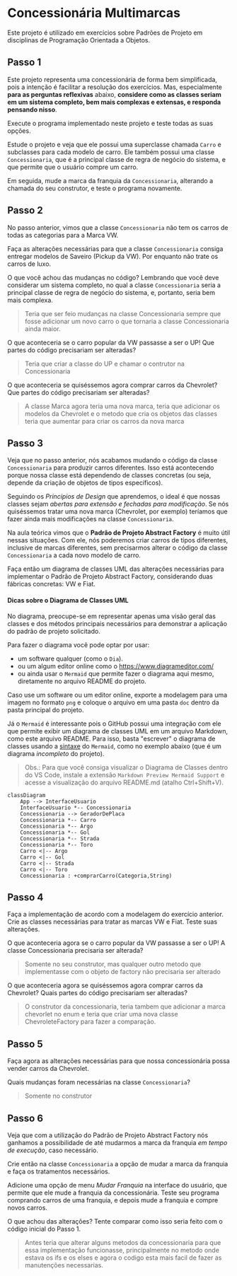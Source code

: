 # Concessionária Multimarcas

Este projeto é utilizado em exercícios sobre Padrões de Projeto em disciplinas de Programação Orientada a Objetos.

## Passo 1

Este projeto representa uma concessionária de forma bem simplificada, pois a intenção é facilitar a resolução dos exercícios.
Mas, especialmente **para as perguntas reflexivas** abaixo, **considere como as classes seriam em um sistema completo, bem mais complexas e extensas, e responda pensando nisso**.

Execute o programa implementado neste projeto e teste todas as suas opções.

Estude o projeto e veja que ele possui uma superclasse chamada `Carro` e subclasses para cada modelo de carro.
Ele também possui uma classe `Concessionaria`, que é a principal classe de regra de negócio do sistema, e que
permite que o usuário compre um carro.

Em seguida, mude a marca da franquia da `Concessionaria`, alterando a chamada do seu construtor, e teste o programa novamente.

## Passo 2

No passo anterior, vimos que a classe `Concessionaria` não tem os carros de todas as categorias para a Marca VW.

Faça as alterações necessárias para que a classe `Concessionaria` consiga entregar modelos de Saveiro (Pickup da VW).
Por enquanto não trate os carros de luxo.

O que você achou das mudanças no código? Lembrando que você deve considerar um sistema completo, no qual a classe `Concessionaria` seria a principal classe de regra de negócio do sistema, e, portanto, seria bem mais complexa.

>  Teria que ser feio mudanças na classe Concessionaria sempre que fosse adicionar um novo carro o que tornaria a classe Concessionaria ainda maior.

O que aconteceria se o carro popular da VW passasse a ser o UP!
Que partes do código precisariam ser alteradas?

> Teria que criar a classe do UP e chamar o contrutor na Concessionaria

O que aconteceria se quiséssemos agora comprar carros da Chevrolet?
Que partes do código precisariam ser alteradas?

> A classe Marca agora teria uma nova marca, teria que adicionar os modelos da Chevrolet e o metodo que cria os objetos das classes teria que aumentar para criar os carros da nova marca

## Passo 3

Veja que no passo anterior, nós acabamos mudando o código da classe `Concessionaria` para produzir carros diferentes.
Isso está acontecendo porque nossa classe está dependendo de classes concretas (ou seja, depende da criação de objetos de tipos específicos).

Seguindo os _Princípios de Design_ que aprendemos, o ideal é que nossas classes sejam _abertas para extensão e fechadas para modificação_.
Se nós quiséssemos tratar uma nova marca (Chevrolet, por exemplo) teríamos que fazer ainda mais modificações na classe `Concessionaria`.

Na aula teórica vimos que o **Padrão de Projeto Abstract Factory** é muito útil nessas situações.
Com ele, nós poderemos criar carros de tipos diferentes, inclusive de marcas diferentes, sem precisarmos alterar o código da classe `Concessionaria` a cada novo modelo de carro.

Faça então um diagrama de classes UML das alterações necessárias para implementar o Padrão de Projeto Abstract Factory, considerando duas fábricas concretas: VW e Fiat.

#### Dicas sobre o Diagrama de Classes UML

No diagrama, preocupe-se em representar apenas uma visão geral das classes e dos métodos principais necessários para demonstrar a aplicação do padrão de projeto solicitado.

Para fazer o diagrama você pode optar por usar:

- um software qualquer (como o `Dia`).
- ou um algum editor online como o https://www.diagrameditor.com/
- ou ainda usar o `Mermaid` que permite fazer o diagrama aqui mesmo, diretamente no arquivo README do projeto.

Caso use um software ou um editor online, exporte a modelagem para uma imagem no formato `png` e coloque o arquivo em uma pasta `doc` dentro da pasta principal do projeto.

Já o `Mermaid` é interessante pois o GitHub possui uma integração com ele que permite exibir um diagrama de classes UML em um arquivo Markdown, como este arquivo README.
Para isso, basta "escrever" o diagrama de classes usando a [sintaxe](https://mermaid.js.org/syntax/classDiagram.html) do `Mermaid`, como no exemplo abaixo (que é um diagrama *incompleto* do projeto).

> Obs.: Para que você consiga visualizar o Diagrama de Classes dentro do VS Code, instale a extensão `Markdown Preview Mermaid Support` e acesse a visualização do arquivo README.md (atalho Ctrl+Shift+V).

```mermaid
classDiagram
    App --> InterfaceUsuario
    InterfaceUsuario *-- Concessionaria
    Concessionaria --> GeradorDePlaca
    Concessionaria *-- Carro
    Concessionaria *-- Argo
    Concessionaria *-- Gol
    Concessionaria *-- Strada
    Concessionaria *-- Toro
    Carro <|-- Argo
    Carro <|-- Gol
    Carro <|-- Strada
    Carro <|-- Toro
    Concessionaria : +comprarCarro(Categoria,String)
```

## Passo 4

Faça a implementação de acordo com a modelagem do exercício anterior.
Crie as classes necessárias para tratar as marcas VW e Fiat.
Teste suas alterações.

O que aconteceria agora se o carro popular da VW passasse a ser o UP!
A classe Concessionaria precisaria ser alterada?

> Somente no seu construtor, mas qualquer outro metodo que implementasse com o objeto de factory não precisaria ser alterado

O que aconteceria agora se quiséssemos agora comprar carros da Chevrolet?
Quais partes do código precisariam ser alteradas?

> O construtor da concessionaria, teria tambem que adicionar a marca chevorlet no enum e teria que criar uma nova classe ChevroleteFactory para fazer a comparação.

## Passo 5

Faça agora as alterações necessárias para que nossa concessionária possa vender carros da Chevrolet.

Quais mudanças foram necessárias na classe `Concessionaria`?

> Somente no construtor

## Passo 6

Veja que com a utilização do Padrão de Projeto Abstract Factory nós ganhamos a possibilidade de até mudarmos a marca da franquia _em tempo de execução_, caso necessário.

Crie então na classe `Concessionaria` a opção de mudar a marca da franquia e faça os tratamentos necessários.

Adicione uma opção de menu _Mudar Franquia_ na interface do usuário, que permite que ele mude a franquia da concessionária.
Teste seu programa comprando carros de uma franquia, e depois mude a franquia e compre novos carros.

O que achou das alterações? Tente comparar como isso seria feito com o código inicial do Passo 1.

> Antes teria que alterar alguns metodos da concessionaria para que essa implementação funcionasse, principalmente no metodo onde estava os ifs e os elses e agora o codigo esta mais facil de fazer as manutenções necessarias.
